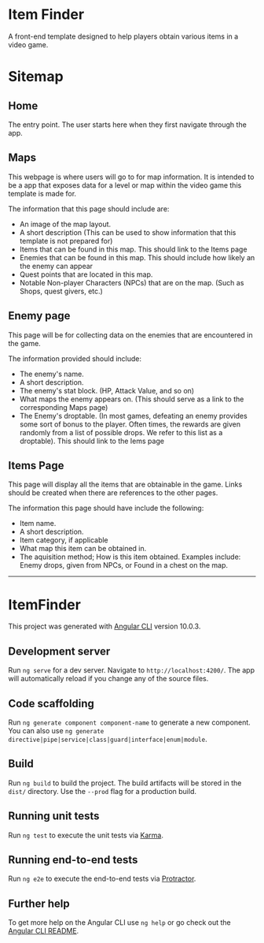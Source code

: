 # Item Finder
A front-end template designed to help players obtain various items in a video game.

# Sitemap

## Home
The entry point. The user starts here when they first navigate through the app.

## Maps
This webpage is where users will go to for map information. It is intended to be a app that exposes data for a level or map within the video game this template is made for.

The information that this page should include are:
- An image of the map layout.
- A short description (This can be used to show information that this template is not prepared for)
- Items that can be found in this map. This should link to the Items page
- Enemies that can be found in this map. This should include how likely an the enemy can appear
- Quest points that are located in this map.
- Notable Non-player Characters (NPCs) that are on the map. (Such as Shops, quest givers, etc.)

## Enemy page
This page will be for collecting data on the enemies that are encountered in the game.

The information provided should include:
- The enemy's name.
- A short description.
- The enemy's stat block. (HP, Attack Value, and so on)
- What maps the enemy appears on. (This should serve as a link to the corresponding Maps page)
- The Enemy's droptable. (In most games, defeating an enemy provides some sort of bonus to the player. Often times, the rewards are given randomly from a list of possible drops. We refer to this list as a droptable). This should link to the Iems page

## Items Page
This page will display all the items that are obtainable in the game. Links should be created when there are references to the other pages.

The information this page should have include the following:
- Item name.
- A short description.
- Item category, if applicable
- What map this item can be obtained in.
- The aquisition method; How is this item obtained. Examples include: Enemy drops, given from NPCs, or Found in a chest on the map.
---
# ItemFinder

This project was generated with [Angular CLI](https://github.com/angular/angular-cli) version 10.0.3.

## Development server

Run `ng serve` for a dev server. Navigate to `http://localhost:4200/`. The app will automatically reload if you change any of the source files.

## Code scaffolding

Run `ng generate component component-name` to generate a new component. You can also use `ng generate directive|pipe|service|class|guard|interface|enum|module`.

## Build

Run `ng build` to build the project. The build artifacts will be stored in the `dist/` directory. Use the `--prod` flag for a production build.

## Running unit tests

Run `ng test` to execute the unit tests via [Karma](https://karma-runner.github.io).

## Running end-to-end tests

Run `ng e2e` to execute the end-to-end tests via [Protractor](http://www.protractortest.org/).

## Further help

To get more help on the Angular CLI use `ng help` or go check out the [Angular CLI README](https://github.com/angular/angular-cli/blob/master/README.md).
